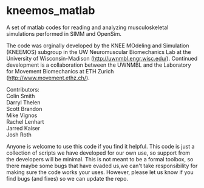 # kneemos_matlab
A set of matlab codes for reading and analyzing musculoskeletal simulations performed in SIMM and OpenSim. 

The code was orginally developed by the KNEE MOdeling and Simulation (KNEEMOS) subgroup in the UW Neuromuscular Biomechanics Lab at the University of Wisconsin-Madison (http://uwnmbl.engr.wisc.edu/). Continued development is a collaboration between the UWNMBL and the Laboratory for Movement Biomechanics at ETH Zurich (http://www.movement.ethz.ch/).

Contributors:\
Colin Smith\
Darryl Thelen\
Scott Brandon\
Mike Vignos\
Rachel Lenhart\
Jarred Kaiser\
Josh Roth


Anyone is welcome to use this code if you find it helpful. This code is just a collection of scripts we have developed for our own use, so support from the developers will be minimal. This is not meant to be a formal toolbox, so there maybe some bugs that have evaded us,we can't take responsibility for making sure the code works your uses. However, please let us know if you find bugs (and fixes) so we can update the repo.   
